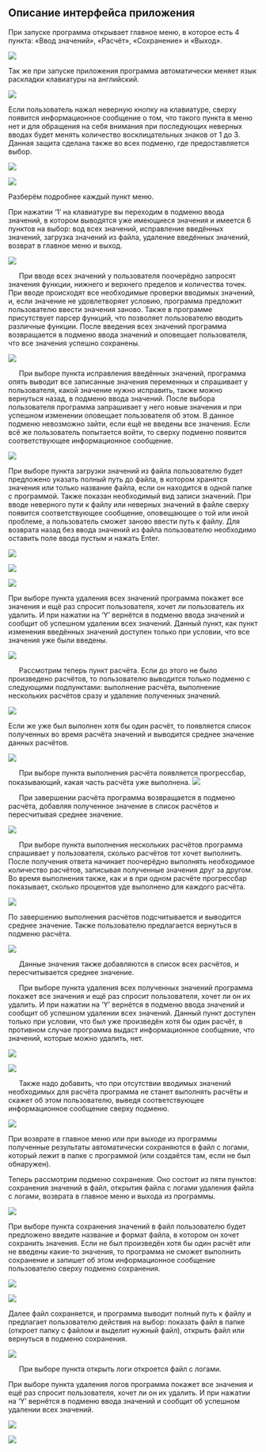 ## <a name="_toc11322879"></a>**Описание интерфейса приложения**
При запуске программа открывает главное меню, в которое есть 4 пункта: «Ввод значений», «Расчёт», «Сохранение» и «Выход».

![](01.png)

Так же при запуске приложения программа автоматически меняет язык раскладки клавиатуры на английский.

![](02.png)

Если пользователь нажал неверную кнопку на клавиатуре, сверху появится информационное сообщение о том, что такого пункта в меню нет и для обращения на себя внимания при последующих неверных вводах будет менять количество восклицательных знаков от 1 до 3. Данная защита сделана также во всех подменю, где предоставляется выбор. 

![](03.png)

![](04.png)

Разберём подробнее каждый пункт меню.

При нажатии ‘1’ на клавиатуре вы переходим в подменю ввода значений, в котором выводятся уже имеющиеся значения и имеется 6 пунктов на выбор: вод всех значений, исправление введённых значений, загрузка значений из файла, удаление введённых значений, возврат в главное меню и выход.

![](05.png)

`	`При вводе всех значений у пользователя поочерёдно запросят значения функции, нижнего и верхнего пределов и количества точек. При вводе происходят все необходимые проверки вводимых значений, и, если значение не удовлетворяет условию, программа предложит пользователю ввести значения заново. Также в программе присутствует парсер функций, что позволяет пользователю вводить различные функции. После введения всех значений программа возвращается в подменю ввода значений и оповещает пользователя, что все значения успешно сохранены. 

![](06.png)

`	`При выборе пункта исправления введённых значений, программа опять выводит все записанные значения переменных и спрашивает у пользователя, какой значение нужно исправить, также можно вернуться назад, в подменю ввода значений. После выбора пользователя программа запрашивает у него новые значения и при успешном изменении оповещает пользователя об этом. В данное подменю невозможно зайти, если ещё не введены все значения. Если всё же пользователь попытается войти, то сверху подменю появится соответствующее информационное сообщение.

![](07.png)



При выборе пункта загрузки значений из файла пользователю будет предложено указать полный путь до файла, в котором хранятся значения или только название файла, если он находится в одной папке с программой. Также показан необходимый вид записи значений. При вводе неверного пути к файлу или неверных значений в файле сверху появится соответствующее сообщение, оповещающее о той или иной проблеме, а пользователь сможет заново ввести путь к файлу. Для возврата назад без ввода значений из файла пользователю необходимо оставить поле ввода пустым и нажать Enter. 

![](08.png) 

![](09.png)

![](10.png)

При выборе пункта удаления всех значений программа покажет все значения и ещё раз спросит пользователя, хочет ли пользователь их удалить. И при нажатии на ‘Y’ вернётся в подменю ввода значений и сообщит об успешном удалении всех значений. Данный пункт, как пункт изменения введённых значений доступен только при условии, что все значения уже были введены.

![](11.png)

`	`Рассмотрим теперь пункт расчёта. Если до этого не было произведено расчётов, то пользователю выводится только подменю с следующими подпунктами: выполнение расчёта, выполнение нескольких расчётов сразу и удаление полученных значений. 

![](12.png)

Если же уже был выполнен хотя бы один расчёт, то появляется список полученных во время расчёта значений и выводится среднее значение данных расчётов.

![](13.png)

`	`При выборе пункта выполнения расчёта появляется прогрессбар, показывающий, какая часть расчёта уже выполнена. ![](14.png)

`	`При завершении расчёта программа возвращается в подменю расчёта, добавляя полученное значение в список расчётов и пересчитывая среднее значение.

![](15.png)

`	`При выборе пункта выполнения нескольких расчётов программа спрашивает у пользователя, сколько расчётов тот хочет выполнить. После получения ответа начинает поочерёдно выполнять необходимое количество расчётов, записывая полученные значения друг за другом. Во время выполнения также, как и в при одном расчёте прогрессбар показывает, сколько процентов уде выполнено для каждого расчёта.

![](16.png)

По завершению выполнения расчётов подсчитывается и выводится среднее значение. Также пользователю предлагается вернуться в подменю расчёта.

![](17.png)

`	`Данные значения также добавляются в список всех расчётов, и пересчитывается среднее значение.

`	`При выборе пункта удаления всех полученных значений программа покажет все значения и ещё раз спросит пользователя, хочет ли он их удалить. И при нажатии на ‘Y’ вернётся в подменю ввода значений и сообщит об успешном удалении всех значений. Данный пункт доступен только при условии, что был уже произведён хотя бы один расчёт, в противном случае программа выдаст информационное сообщение, что значений, которые можно удалить, нет.

![](18.png)

![](19.png)

`	`Также надо добавить, что при отсутствии вводимых значений необходимых для расчёта программа не станет выполнять расчёты и скажет об этом пользователю, выведя соответствующее информационное сообщение сверху подменю.

![](20.png)

При возврате в главное меню или при выходе из программы полученные результаты автоматически сохраняются в файл с логами, который лежит в папке с программой (или создаётся там, если не был обнаружен).

Теперь рассмотрим подменю сохранения. Оно состоит из пяти пунктов: сохранения значений в файл, открытия файла с логами удаления файла с логами, возврата в главное меню и выхода из программы.

![](21.png)

При выборе пункта сохранения значений в файл пользователю будет предложено введите название и формат файла, в котором он хочет сохранить значения. Если не был произведён хотя бы один расчёт или не введены какие-то значения, то программа не сможет выполнить сохранение и запишет об этом информационное сообщение пользователю сверху подменю сохранения.

![](22.png)

![](23.png)

Далее файл сохраняется, и программа выводит полный путь к файлу и предлагает пользователю действия на выбор: показать файл в папке  (откроет папку с файлом и выделит нужный файл), открыть файл или вернуться в подменю сохранения. 

![](24.png)

`	`При выборе пункта открыть логи откроется файл с логами.

При выборе пункта удаления логов программа покажет все значения и ещё раз спросит пользователя, хочет ли он их удалить. И при нажатии на ‘Y’ вернётся в подменю ввода значений и сообщит об успешном удалении всех значений.

![](25.png)

![](26.png)
